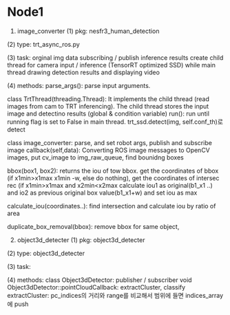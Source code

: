 # Node1

1. image_converter
(1) pkg: nesfr3_human_detection 

(2) type: trt_async_ros.py

(3) task: 
  orginal img data subscribing / publish inference results
  create child thread for camera input / inference (TensorRT optimized SSD) while main thread drawing detection results and displaying video

(4) methods:
  parse_args(): parse input arguments.
  
  class TrtThread(threading.Thread): It implements the child thread (read images from cam to TRT inferencing). The child thread stores the input image and detectino results (global & condition variable)
    run(): run until running flag is set to False in main thread. trt_ssd.detect(img, self.conf_th)로 detect
  
  class image_converter: parse, and set robot args, publish and subscribe image
    callback(self,data): Converting ROS image messages to OpenCV images, put cv_image to img_raw_queue, find bounidng boxes
  
  bbox(box1, box2): returns the iou of tow bbox. get the coordinates of bbox (if x1min>x1max x1min -w, else do nothing), get the coordinates of intersec rec
  (if x1min>x1max and x2min<x2max calculate iou1 as original(b1_x1 ..) and io2 as previous original box value(b1_x1+w) and set iou as max
  
  calculate_iou(coordinates..): find intersection and calculate iou by ratio of area
  
  duplicate_box_removal(bbox): remove bbox for same object, 
  
  
  2. object3d_detecter
   (1) pkg: object3d_detecter
   
   (2) type: object3d_detecter

   (3) task: 

   (4) methods:
     class Object3dDetector: publisher / subscriber
     void Object3dDetector::pointCloudCallback: extractCluster, classify
     extractCluster: pc_indices의 거리와 range를 비교해서 범위에 들면 indices_array 에 push
     
